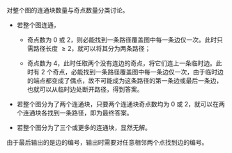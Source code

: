 对整个图的连通块数量与奇点数量分类讨论。

- 若整个图连通，

  - 奇点数为 $0$ 或 $2$，则必能找到一条路径覆盖图中每一条边仅一次。此时只需路径长度 $\geq 2$，就可以将其分为两条路径；
  
  - 奇点数为 $4$，此时任取两个没有连边的奇点，将它们连上一条临时边。此时有 $2$ 个奇点，必能找到一条路径覆盖图中每一条边仅一次，由于临时边的端点都变成了偶点，故不可能成为这条路径的第一条边或最后一条边，也就可以从临时边处断开路径，得到答案。
  
- 若整个图分为了两个连通块，只要两个连通块奇点数均为 $0$ 或 $2$，就可以在两个连通块各找到一条路径，即为最终答案。

- 若整个图分为了三个或更多的连通块，显然无解。

由于最后输出的是边的编号，输出时需要对任意相邻两个点找到边的编号。